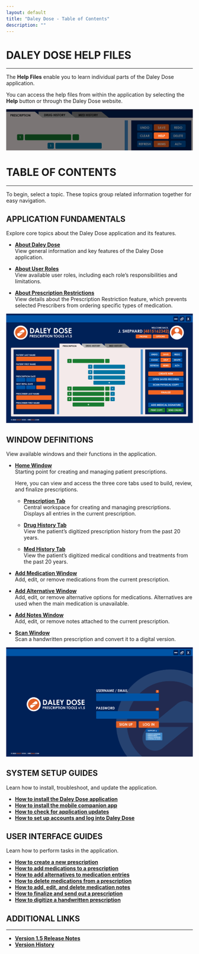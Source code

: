 ```yaml
---
layout: default
title: "Daley Dose - Table of Contents"
description: ""
---
```


# **DALEY DOSE HELP FILES**
---
The **Help Files** enable you to learn individual parts of the Daley Dose application.

You can access the help files from within the application by selecting the **Help** button or through the Daley Dose website.

![Help Button](/assets/images/daley-dose-home-window-help.png)  

# **TABLE OF CONTENTS**
---
To begin, select a topic. These topics group related information together for easy navigation.

## **APPLICATION FUNDAMENTALS**
Explore core topics about the Daley Dose application and its features.

- [**About Daley Dose**](/daleydose/about-daley-dose)  
  View general information and key features of the Daley Dose application.

- [**About User Roles**](/daleydose/about-user-roles)  
  View available user roles, including each role’s responsibilities and limitations.

- [**About Prescription Restrictions**](/daleydose/about-prescription-restrictions)  
  View details about the Prescription Restriction feature, which prevents selected Prescribers from ordering specific types of medication.

![Daley Dose user interface screenshot](/assets/images/daley-dose-home-window-clean.png)

## **WINDOW DEFINITIONS**
View available windows and their functions in the application.

- [**Home Window**](/daleydose/window-home)  
  Starting point for creating and managing patient prescriptions. 
  
  Here, you can view and access the three core tabs used to build, review, and finalize prescriptions.
  
  - [**Prescription Tab**](/daleydose/window-prescription-tab)  
    Central workspace for creating and managing prescriptions. Displays all entries in the current prescription.

  - [**Drug History Tab**](/daleydose/window-drug-history-tab)  
    View the patient’s digitized prescription history from the past 20 years.

  - [**Med History Tab**](/daleydose/window-med-history-tab)  
    View the patient’s digitized medical conditions and treatments from the past 20 years.
    
- [**Add Medication Window**](/daleydose/window-add-medication)  
  Add, edit, or remove medications from the current prescription.

- [**Add Alternative Window**](/daleydose/window-add-alternative)  
  Add, edit, or remove alternative options for medications. Alternatives are used when the main medication is unavailable.

- [**Add Notes Window**](/daleydose/window-add-notes)  
  Add, edit, or remove notes attached to the current prescription.

- [**Scan Window**](/daleydose/window-scan)  
  Scan a handwritten prescription and convert it to a digital version.
  
![User Interface login screen](/assets/images/daley-dose-home-window-login.png)
  
## **SYSTEM SETUP GUIDES**
Learn how to install, troubleshoot, and update the application.

- [**How to install the Daley Dose application**](/daleydose/guide-program-installation)
- [**How to install the mobile companion app**](/daleydose/guide-mobile-installation)
- [**How to check for application updates**](/daleydose/guide-program-update)
- [**How to set up accounts and log into Daley Dose**](/daleydose/guide-login)

## **USER INTERFACE GUIDES**
Learn how to perform tasks in the application.

- [**How to create a new prescription**](/daleydose/prescription-create-new)  
- [**How to add medications to a prescription**](/daleydose/prescription-add-meds)
- [**How to add alternatives to medication entries**](/daleydose/prescription-add-alts)  
- [**How to delete medications from a prescription**](/daleydose/prescription-delete-meds) 
- [**How to add, edit, and delete medication notes**](/daleydose/prescription-manage)  
- [**How to finalize and send out a prescription**](/daleydose/prescription-finalize)
- [**How to digitize a handwritten prescription**](/daleydose/prescription-digitize)

## **ADDITIONAL LINKS**
---
- [**Version 1.5 Release Notes**](/daleydose/release-notes-v1.5)
- [**Version History**](/daleydose/release-note-version-history)
